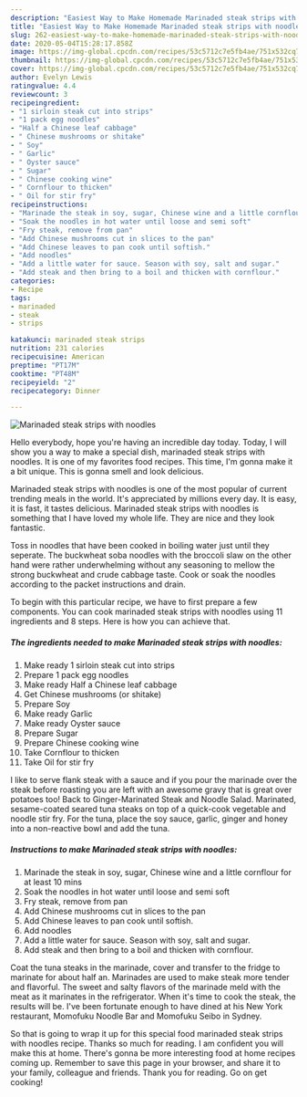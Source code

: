 ```yaml
---
description: "Easiest Way to Make Homemade Marinaded steak strips with noodles"
title: "Easiest Way to Make Homemade Marinaded steak strips with noodles"
slug: 262-easiest-way-to-make-homemade-marinaded-steak-strips-with-noodles
date: 2020-05-04T15:28:17.858Z
image: https://img-global.cpcdn.com/recipes/53c5712c7e5fb4ae/751x532cq70/marinaded-steak-strips-with-noodles-recipe-main-photo.jpg
thumbnail: https://img-global.cpcdn.com/recipes/53c5712c7e5fb4ae/751x532cq70/marinaded-steak-strips-with-noodles-recipe-main-photo.jpg
cover: https://img-global.cpcdn.com/recipes/53c5712c7e5fb4ae/751x532cq70/marinaded-steak-strips-with-noodles-recipe-main-photo.jpg
author: Evelyn Lewis
ratingvalue: 4.4
reviewcount: 3
recipeingredient:
- "1 sirloin steak cut into strips"
- "1 pack egg noodles"
- "Half a Chinese leaf cabbage"
- " Chinese mushrooms or shitake"
- " Soy"
- " Garlic"
- " Oyster sauce"
- " Sugar"
- " Chinese cooking wine"
- " Cornflour to thicken"
- " Oil for stir fry"
recipeinstructions:
- "Marinade the steak in soy, sugar, Chinese wine and a little cornflour for at least 10 mins"
- "Soak the noodles in hot water until loose and semi soft"
- "Fry steak, remove from pan"
- "Add Chinese mushrooms cut in slices to the pan"
- "Add Chinese leaves to pan cook until softish."
- "Add noodles"
- "Add a little water for sauce. Season with soy, salt and sugar."
- "Add steak and then bring to a boil and thicken with cornflour."
categories:
- Recipe
tags:
- marinaded
- steak
- strips

katakunci: marinaded steak strips 
nutrition: 231 calories
recipecuisine: American
preptime: "PT17M"
cooktime: "PT48M"
recipeyield: "2"
recipecategory: Dinner

---
```



![Marinaded steak strips with noodles](https://img-global.cpcdn.com/recipes/53c5712c7e5fb4ae/751x532cq70/marinaded-steak-strips-with-noodles-recipe-main-photo.jpg)

Hello everybody, hope you're having an incredible day today. Today, I will show you a way to make a special dish, marinaded steak strips with noodles. It is one of my favorites food recipes. This time, I'm gonna make it a bit unique. This is gonna smell and look delicious.

Marinaded steak strips with noodles is one of the most popular of current trending meals in the world. It's appreciated by millions every day. It is easy, it is fast, it tastes delicious. Marinaded steak strips with noodles is something that I have loved my whole life. They are nice and they look fantastic.

Toss in noodles that have been cooked in boiling water just until they seperate. The buckwheat soba noodles with the broccoli slaw on the other hand were rather underwhelming without any seasoning to mellow the strong buckwheat and crude cabbage taste. Cook or soak the noodles according to the packet instructions and drain.


To begin with this particular recipe, we have to first prepare a few components. You can cook marinaded steak strips with noodles using 11 ingredients and 8 steps. Here is how you can achieve that.

<!--inarticleads1-->

##### The ingredients needed to make Marinaded steak strips with noodles:

1. Make ready 1 sirloin steak cut into strips
1. Prepare 1 pack egg noodles
1. Make ready Half a Chinese leaf cabbage
1. Get  Chinese mushrooms (or shitake)
1. Prepare  Soy
1. Make ready  Garlic
1. Make ready  Oyster sauce
1. Prepare  Sugar
1. Prepare  Chinese cooking wine
1. Take  Cornflour to thicken
1. Take  Oil for stir fry


I like to serve flank steak with a sauce and if you pour the marinade over the steak before roasting you are left with an awesome gravy that is great over potatoes too! Back to Ginger-Marinated Steak and Noodle Salad. Marinated, sesame-coated seared tuna steaks on top of a quick-cook vegetable and noodle stir fry. For the tuna, place the soy sauce, garlic, ginger and honey into a non-reactive bowl and add the tuna. 

<!--inarticleads2-->

##### Instructions to make Marinaded steak strips with noodles:

1. Marinade the steak in soy, sugar, Chinese wine and a little cornflour for at least 10 mins
1. Soak the noodles in hot water until loose and semi soft
1. Fry steak, remove from pan
1. Add Chinese mushrooms cut in slices to the pan
1. Add Chinese leaves to pan cook until softish.
1. Add noodles
1. Add a little water for sauce. Season with soy, salt and sugar.
1. Add steak and then bring to a boil and thicken with cornflour.


Coat the tuna steaks in the marinade, cover and transfer to the fridge to marinate for about half an. Marinades are used to make steak more tender and flavorful. The sweet and salty flavors of the marinade meld with the meat as it marinates in the refrigerator. When it&#39;s time to cook the steak, the results will be. I&#39;ve been fortunate enough to have dined at his New York restaurant, Momofuku Noodle Bar and Momofuku Seibo in Sydney. 

So that is going to wrap it up for this special food marinaded steak strips with noodles recipe. Thanks so much for reading. I am confident you will make this at home. There's gonna be more interesting food at home recipes coming up. Remember to save this page in your browser, and share it to your family, colleague and friends. Thank you for reading. Go on get cooking!
